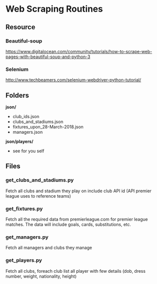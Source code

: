 # Web Scraping Routines

## Resource
### Beautiful-soup
https://www.digitalocean.com/community/tutorials/how-to-scrape-web-pages-with-beautiful-soup-and-python-3
### Selenium
http://www.techbeamers.com/selenium-webdriver-python-tutorial/

## Folders

**json/**
+ club_ids.json
+ clubs_and_stadiums.json
+ fixtures_upon_28-March-2018.json
+ managers.json

**json/players/**
+ see for you self

## Files
### get_clubs_and_stadiums.py
Fetch all clubs and stadium they play on include club API id (API premier league uses to reference teams)
### get_fixtures.py
Fetch all the required data from premierleague.com for premier league matches. The data will include goals, cards, substitutions, etc.
### get_managers.py
Fetch all managers and clubs they manage
### get_players.py
Fetch all clubs, foreach club list all player with few details (dob, dress number, weight, nationality, height)
